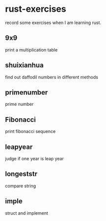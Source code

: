 # rust-exercises
record some exercises when I am learning rust.

## 9x9
print a multiplication table
## shuixianhua
find out daffodil numbers in different methods
## primenumber
prime number
## Fibonacci
print fibonacci sequence 
## leapyear
judge if one year is leap year
## longeststr
compare string
## imple 
struct and implement

